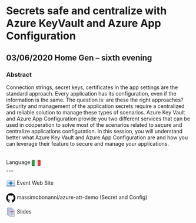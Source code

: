 # Secrets safe and centralize with Azure KeyVault and Azure App Configuration
## 03/06/2020 Home Gen – sixth evening
### Abstract
Connection strings, secret keys, certificates in the app settings are the standard approach. Every application has its configuration, even if the information is the same. 
The question is: are these the right approaches? 
Security and management of the application secrets require a centralized and reliable solution to manage these types of scenarios. 
Azure Key Vault and Azure App Configuration provide you two different services that can be used in cooperation to solve most of the scenarios related to secure and centralize applications configuration.
In this session, you will understand better what Azure Key Vault and Azure App Configuration are and how you can leverage their feature to secure and manage your applications.  

<br/>
Language <img width="25" src="https://raw.githubusercontent.com/massimobonanni/massimobonanni/master/images/flagitaly.svg" style="vertical-align:middle">

<br/>
---

<br/>


<p>
<img width="25" src="https://raw.githubusercontent.com/massimobonanni/massimobonanni/master/images/eventwebsite.svg" style="vertical-align:middle"> 
<a src="https://cloudgen.it/wp-event/home-gen-sesta-serata/">Event Web Site
</a>
</p>

<p>
<img width="25" src="https://raw.githubusercontent.com/massimobonanni/massimobonanni/master/images/github.svg" style="vertical-align:middle"> 
<a src="https://github.com/massimobonanni/azure-att-demo/tree/master/SecretAndConfig" target="_blank">massimobonanni/azure-att-demo (Secret and Config)</a>
</p>

<p>
<img width="25" src="https://raw.githubusercontent.com/massimobonanni/massimobonanni/master/images/slides.svg" style="vertical-align:middle"> <a src="https://raw.githubusercontent.com/massimobonanni/massimobonanni/master/slides/20200603.pdf">Slides</a>
</p>

<!---
<p>
<img width="25" src="https://raw.githubusercontent.com/massimobonanni/massimobonanni/master/images/video.svg" style="vertical-align:middle"> [link to video file]
</p>
-->